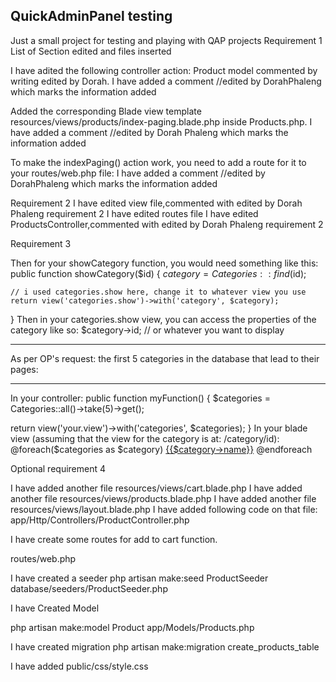 ## QuickAdminPanel testing

Just a small project for testing and playing with QAP projects
Requirement 1
List of Section edited and files inserted

I have adited the following controller action: Product model commented by writing edited by Dorah. I have added a comment //edited by DorahPhaleng which marks the information added

Added the corresponding Blade view template resources/views/products/index-paging.blade.php inside Products.php. I have added a comment //edited by Dorah Phaleng which marks the information added

To make the indexPaging() action work, you need to add a route for it to your routes/web.php file: I have added a comment //edited by DorahPhaleng which marks the information added

Requirement 2
I have edited view file,commented with edited by Dorah Phaleng requirement 2
I have edited routes file
I have edited ProductsController,commented with edited by Dorah Phaleng requirement 2

Requirement 3

Then for your showCategory function, you would need something like this:
public function showCategory($id) {
    $category = Categories::find($id);

    // i used categories.show here, change it to whatever view you use
    return view('categories.show')->with('category', $category);
}
Then in your categories.show view, you can access the properties of the category like so:
$category->id; // or whatever you want to display
________________________________________
As per OP's request: the first 5 categories in the database that lead to their pages:
________________________________________
In your controller:
public function myFunction()
{
   $categories = Categories::all()->take(5)->get();

   return view('your.view')->with('categories', $categories);
}
In your blade view (assuming that the view for the category is at: /category/id):
@foreach($categories as $category)
   <a href="/category/{{$category->id}}">{{$category->name}}</a>
@endforeach



Optional requirement 4

I have added another file resources/views/cart.blade.php
I have added  another file resources/views/products.blade.php
I have added another file resources/views/layout.blade.php
 I have added following code on that file:
app/Http/Controllers/ProductController.php

 I have create some routes for add to cart function.

routes/web.php

I have created a seeder
php artisan make:seed ProductSeeder
database/seeders/ProductSeeder.php

I have Created Model

php artisan make:model Product
app/Models/Products.php



I have created migration 
php artisan make:migration create_products_table

I have added public/css/style.css


